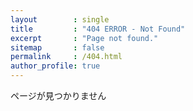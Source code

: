 ```yaml
---
layout        : single
title         : "404 ERROR - Not Found"
excerpt       : "Page not found."
sitemap       : false
permalink     : /404.html
author_profile: true
---
```


ページが見つかりません